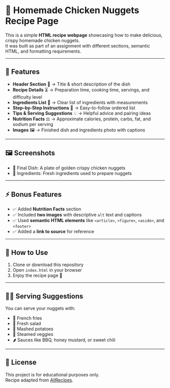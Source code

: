# 🍗 Homemade Chicken Nuggets Recipe Page

This is a simple **HTML recipe webpage** showcasing how to make delicious, crispy homemade chicken nuggets.  
It was built as part of an assignment with different sections, semantic HTML, and formatting requirements.  

---

## 📌 Features
- **Header Section** 📝 → Title & short description of the dish  
- **Recipe Details** ⏳ → Preparation time, cooking time, servings, and difficulty level  
- **Ingredients List** 🛒 → Clear list of ingredients with measurements  
- **Step-by-Step Instructions** 🍳 → Easy-to-follow ordered list  
- **Tips & Serving Suggestions** 💡 → Helpful advice and pairing ideas  
- **Nutrition Facts** ⚖️ → Approximate calories, protein, carbs, fat, and sodium per serving  
- **Images** 🖼️ → Finished dish and ingredients photo with captions  

---

## 🖼️ Screenshots
- 🍴 Final Dish: A plate of golden crispy chicken nuggets  
- 🛒 Ingredients: Fresh ingredients used to prepare nuggets  

---

## ⚡ Bonus Features
- ✅ Added **Nutrition Facts** section  
- ✅ Included **two images** with descriptive `alt` text and captions  
- ✅ Used **semantic HTML elements** like `<article>`, `<figure>`, `<aside>`, and `<footer>`  
- ✅ Added a **link to source** for reference  

---

## 🚀 How to Use
1. Clone or download this repository  
2. Open `index.html` in your browser  
3. Enjoy the recipe page 🍗  

---

## 👩‍🍳 Serving Suggestions
You can serve your nuggets with:  
- 🍟 French fries  
- 🥗 Fresh salad  
- 🥔 Mashed potatoes  
- 🥦 Steamed veggies  
- 🌶️ Sauces like BBQ, honey mustard, or sweet chili  

---

## 📄 License
This project is for educational purposes only.  
Recipe adapted from [AllRecipes](https://www.allrecipes.com/recipe/8849/baked-chicken-nuggets/).  

